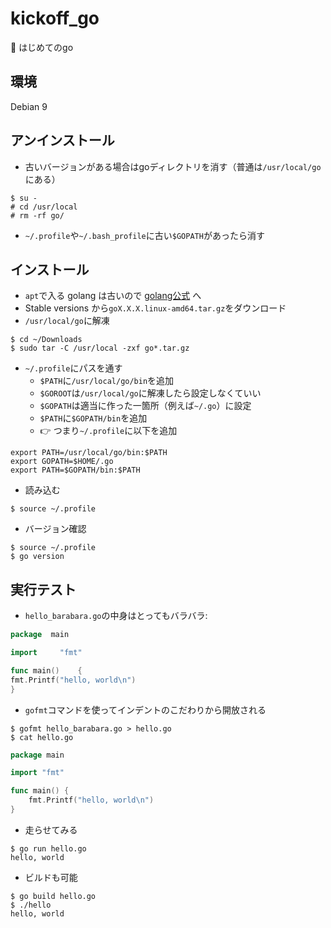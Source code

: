 # kickoff_go
:baby: はじめてのgo

## 環境
Debian 9

## アンインストール
* 古いバージョンがある場合はgoディレクトリを消す（普通は`/usr/local/go`にある）
```
$ su -
# cd /usr/local
# rm -rf go/
```
* `~/.profile`や`~/.bash_profile`に古い`$GOPATH`があったら消す

## インストール
* `apt`で入る golang は古いので [golang公式](https://golang.org/dl/) へ
* Stable versions から`goX.X.X.linux-amd64.tar.gz`をダウンロード
* `/usr/local/go`に解凍
```
$ cd ~/Downloads
$ sudo tar -C /usr/local -zxf go*.tar.gz
```

* `~/.profile`にパスを通す
	* `$PATH`に`/usr/local/go/bin`を追加
	* `$GOROOT`は`/usr/local/go`に解凍したら設定しなくていい
	* `$GOPATH`は適当に作った一箇所（例えば`~/.go`）に設定
	* `$PATH`に`$GOPATH/bin`を追加
	* :point_right: つまり`~/.profile`に以下を追加
```
export PATH=/usr/local/go/bin:$PATH
export GOPATH=$HOME/.go
export PATH=$GOPATH/bin:$PATH
```
* 読み込む
```
$ source ~/.profile
```
* バージョン確認
```
$ source ~/.profile
$ go version
```

## 実行テスト
* `hello_barabara.go`の中身はとってもバラバラ:

```go
package  main

import     "fmt"

func main()    {
fmt.Printf("hello, world\n")
}
```

* `gofmt`コマンドを使ってインデントのこだわりから開放される
```
$ gofmt hello_barabara.go > hello.go
$ cat hello.go
```

```go
package main

import "fmt"

func main() {
	fmt.Printf("hello, world\n")
}
```

* 走らせてみる
```
$ go run hello.go
hello, world
```

* ビルドも可能
```
$ go build hello.go
$ ./hello
hello, world
```
